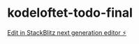 # kodeloftet-todo-final

[Edit in StackBlitz next generation editor ⚡️](https://stackblitz.com/~/github.com/FabAlien/kodeloftet-todo-final)